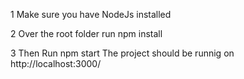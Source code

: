 1 Make sure you have NodeJs installed

2 Over the root folder run npm install

3 Then Run npm start
  The project should be runnig on http://localhost:3000/

